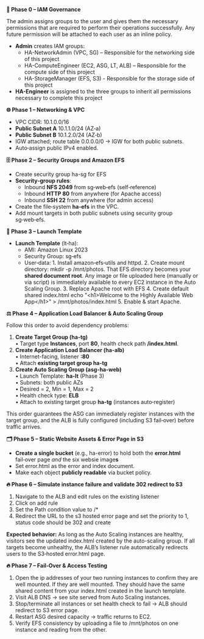 **🔐 Phase 0 – IAM Governance**

The admin assigns groups to the user and gives them the necessary permissions that are required to perform their operations successfully. Any future permission will be attached to each user as an inline policy.

- **Admin** creates IAM groups:
  - HA-NetworkAdmin (VPC, SG) – Responsible for the networking side of this project
  - HA-ComputeEngineer (EC2, ASG, LT, ALB) – Responsible for the compute side of this project
  - HA-StorageManager (EFS, S3) - Responsible for the storage side of this project
- **HA-Engineer** is assigned to the three groups to inherit all permissions necessary to complete this project

**🌐 Phase 1 – Networking & VPC**

- VPC CIDR: 10.1.0.0/16
- **Public Subnet A** 10.1.1.0/24 (AZ‑a)
- **Public Subnet B** 10.1.2.0/24 (AZ‑b)
- IGW attached; route table 0.0.0.0/0 → IGW for both public subnets.
- Auto‑assign public IPv4 enabled.

**🗄️ Phase 2 – Security Groups and Amazon EFS**

- Create security group ha-sg for EFS
- **Security‑group rules**:
  - Inbound **NFS 2049** from sg‑web‑efs (self‑reference)
  - Inbound **HTTP 80** from anywhere (for Apache access)
  - Inbound **SSH 22** from anywhere (for admin access)
- Create the file‑system **ha‑efs** in the VPC.
- Add mount targets in both public subnets using security group sg‑web‑efs.

**🚀 Phase 3 – Launch Template**

- **Launch Template** (lt‑ha):
  - AMI: Amazon Linux 2023
  - Security Group: sg‑efs
  - User‑data:
        1. Install amazon‑efs‑utils and httpd.
        2. Create mount directory: mkdir -p /mnt/photos. That EFS directory becomes your **shared document root**. Any image or file uploaded here (manually or via script) is immediately available to every EC2 instance in the Auto Scaling Group.
        3. Replace Apache root with EFS
        4. Create default shared index.html echo "&lt;h1&gt;Welcome to the Highly Available Web App&lt;/h1&gt;" > /mnt/photos/index.html
        5. Enable & start Apache.

**⚖️ Phase 4 – Application Load Balancer & Auto Scaling Group**

Follow this order to avoid dependency problems:

1. **Create Target Group (ha-tg)**  
    • Target type **Instances**, port **80**, health check path **/index.html**.
2. **Create Application Load Balancer (ha-alb)**  
    • Internet-facing, listener **:80**  
    • Attach **existing target group ha-tg**
3. **Create Auto Scaling Group (asg-ha-web)**  
    • Launch Template: **ha-lt** (Phase 3)  
    • Subnets: both public AZs  
    • Desired = 2, Min = 1, Max = 2  
    • Health check type: **ELB**  
    • Attach to existing target group **ha-tg** (instances auto‑register)

This order guarantees the ASG can immediately register instances with the target group, and the ALB is fully configured (including S3 fail‑over) before traffic arrives.

**🗂️ Phase 5 – Static Website Assets & Error Page in S3**

- **Create a single bucket** (e.g., ha-error) to hold both the **error.html** fail‑over page _and_ the six websie image**s**
- Set error.html as the error and index document.
- Make each object **publicly readable** via bucket policy.

**🔥 Phase 6 – Simulate instance failure and validate 302 redirect to S3**

1. Navigate to the ALB and edit rules on the existing listener
2. Click on add rule
3. Set the Path condition value to /\*
4. Redirect the URL to the s3 hosted error page and set the priority to 1, status code should be 302 and create

**Expected behavior:** As long as the Auto Scaling instances are healthy, visitors see the updated index.html created by the auto-scaling group. If all targets become unhealthy, the ALB’s listener rule automatically redirects users to the S3‐hosted error.html page.

**🔥 Phase 7 – Fail‑Over & Access Testing**

1. Open the ip addresses of your two running instances to confirm they are well mounted. If they are well mounted. They should have the same shared content from your index.html created in the launch template.
2. Visit ALB DNS → see site served from Auto Scaling instances.
3. Stop/terminate all instances or set health check to fail → ALB should redirect to S3 error page.
4. Restart ASG desired capacity → traffic returns to EC2.
5. Verify EFS consistency by uploading a file to /mnt/photos on one instance and reading from the other.
